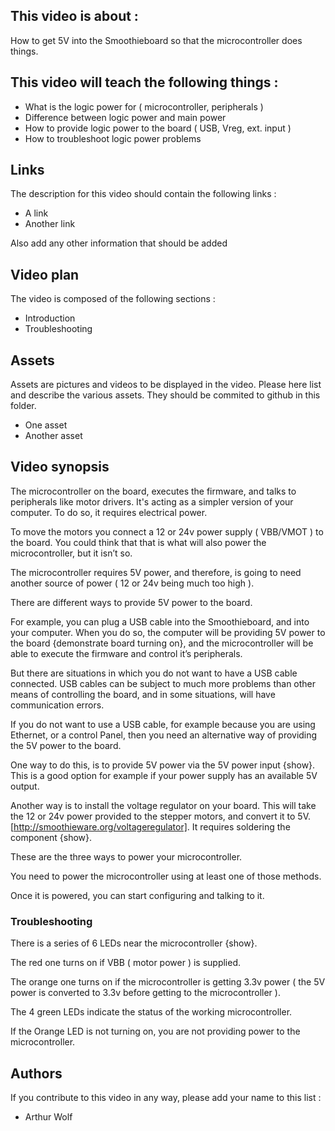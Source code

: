 ## This video is about : 

How to get 5V into the Smoothieboard so that the microcontroller does things.

## This video will teach the following things : 

* What is the logic power for ( microcontroller, peripherals )
* Difference between logic power and main power
* How to provide logic power to the board ( USB, Vreg, ext. input ) 
* How to troubleshoot logic power problems

## Links 

The description for this video should contain the following links : 

* A link
* Another link

Also add any other information that should be added

## Video plan

The video is composed of the following sections : 

* Introduction
* Troubleshooting

## Assets

Assets are pictures and videos to be displayed in the video.
Please here list and describe the various assets. They should be commited to github in this folder.

* One asset
* Another asset

## Video synopsis

The microcontroller on the board, executes the firmware, and talks to peripherals like motor drivers. It's acting as a simpler version of your computer. To do so, it requires electrical power.

To move the motors you connect a 12 or 24v power supply ( VBB/VMOT ) to the board. You could think that that is what will also power the microcontroller, but it isn’t so.

The microcontroller requires 5V power, and therefore, is going to need another source of power ( 12 or 24v being much too high ).

There are different ways to provide 5V power to the board.

For example, you can plug a USB cable into the Smoothieboard, and into your computer. When you do so, the computer will be providing 5V power to the board  {demonstrate board turning on}, and the microcontroller will be able to execute the firmware and control it’s peripherals.

But there are situations in which you do not want to have a USB cable connected. 
USB cables can be subject to much more problems than other means of controlling the board, and in some situations, will have communication errors.

If you do not want to use a USB cable, for example because you are using Ethernet, or a control Panel, then you need an alternative way of providing the 5V power to the board. 

One way to do this, is to provide 5V power via the 5V power input {show}. This is a good option for example if your power supply has an available 5V output. 

Another way is to install the voltage regulator on your board. This will take the 12 or 24v power provided to the stepper motors, and convert it to 5V. [http://smoothieware.org/voltageregulator]. It requires soldering the component {show}.

These are the three ways to power your microcontroller. 

You need to power the microcontroller using at least one of those methods.

Once it is powered, you can start configuring and talking to it.

### Troubleshooting

There is a series of 6 LEDs near the microcontroller {show}.

The red one turns on if VBB ( motor power ) is supplied.

The orange one turns on if the microcontroller is getting 3.3v power ( the 5V power is converted to 3.3v before getting to the microcontroller ).

The 4 green LEDs indicate the status of the working microcontroller.

If the Orange LED is not turning on, you are not providing power to the microcontroller.

## Authors

If you contribute to this video in any way, please add your name to this list : 

* Arthur Wolf

